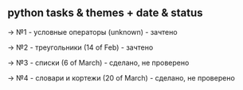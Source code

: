 ## python tasks & themes + date & status

-> №1  -  условные операторы (unknown)  -  зачтено

-> №2  -  треугольники (14 of Feb)  -  зачтено

-> №3  -  списки (6 of March)  -  сделано, не проверено

-> №4  -   словари и кортежи (20 of March)  -  сделано, не проверено
